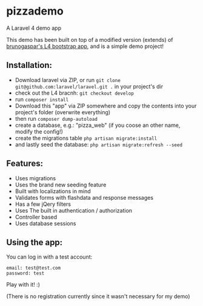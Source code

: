 pizzademo
=========

A Laravel 4 demo app

This demo has been built on top of a modified version (extends) of [brunogaspar's L4 bootstrap app](https://github.com/brunogaspar), and is a simple demo project!


## Installation:
- Download laravel via ZIP, or run `git clone git@github.com:laravel/laravel.git .` in your project's dir
- check out the L4 bracnh: `git checkout develop`
- run `composer install`
- Download this "app" via ZIP somewhere and copy the contents into your project's folder (overwrite everything)
- then run `composer dump-autoload`
- create a database, e.g.: "pizza_web" (if you coose an other name, modify the config!)
- create the migrations table `php artisan migrate:install`
- and lastly seed the database: `php artisan migrate:refresh --seed`

## Features:
- Uses migrations
- Uses the brand new seeding feature
- Built with localizations in mind
- Validates forms with flashdata and response messages
- Has a few jQery filters
- Uses The built in authentication / authorization
- Controller based
- Uses database sessions

## Using the app:
You can log in with a test account:
```
email: test@test.com
password: test
```

Play with it! :)

(There is no registration currently since it wasn't necessary for my demo)
